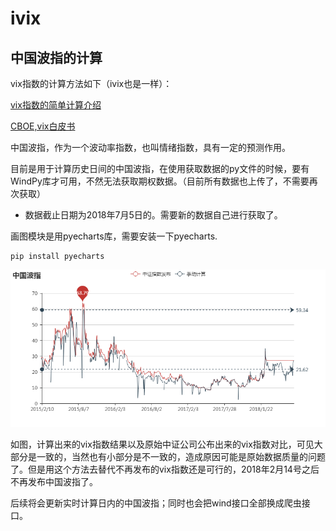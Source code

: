 # ivix
## 中国波指的计算

vix指数的计算方法如下（ivix也是一样）：

[vix指数的简单计算介绍](http://vix.readthedocs.io/en/latest/)

[CBOE,vix白皮书](http://www.cboe.com/products/vix-index-volatility/vix-options-and-futures/vix-index/the-vix-index-calculation)

中国波指，作为一个波动率指数，也叫情绪指数，具有一定的预测作用。

目前是用于计算历史日间的中国波指，在使用获取数据的py文件的时候，要有WindPy库才可用，不然无法获取期权数据。（目前所有数据也上传了，不需要再次获取）

* 数据截止日期为2018年7月5日的。需要新的数据自己进行获取了。

画图模块是用pyecharts库，需要安装一下pyecharts.
```
pip install pyecharts
```
![image](https://github.com/Alexdachen/ivix/blob/master/%E4%B8%AD%E5%9B%BD%E6%B3%A2%E6%8C%87.png)

如图，计算出来的vix指数结果以及原始中证公司公布出来的vix指数对比，可见大部分是一致的，当然也有小部分是不一致的，造成原因可能是原始数据质量的问题了。但是用这个方法去替代不再发布的vix指数还是可行的，2018年2月14号之后不再发布中国波指了。

后续将会更新实时计算日内的中国波指；同时也会把wind接口全部换成爬虫接口。
